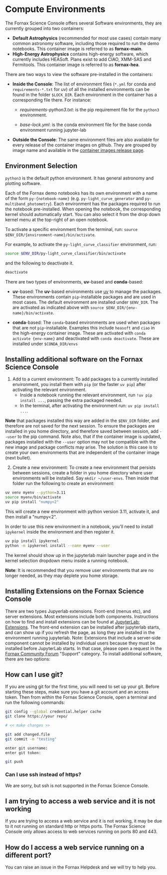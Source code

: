 # Compute Environments

The Fornax Science Console offers several Software environments, they are currently grouped into two containers:

- **Default Astrophysics** (recommended for most use cases) contain many common astronomy software, including those required to run the demo notebooks. This container image is referred to as **fornax-main**.
- **High-Energy Astrophysics** contains high-energy software, which currently includes HEASoft. Plans exist to add CIAO, XMM-SAS and Fermitools. This container image is referred to as **fornax-hea**.


There are two ways to view the software pre-installed in the containers:

- **Inside the Console**:
The list of environment files (`*.yml` for conda and `requirements-*.txt` for uv) of all the installed environments can be found in the folder `$LOCK_DIR`. Each environment in the container has a corresponding file there. For instance:
    - *requirements-python3.txt*: is the pip requirement file for the `python3` environment.

    - *base-lock.yml*: is the conda environment file for the base conda environment running jupyter-lab


- **Outside the Console**: The same environment files are also available for every release of the container images on github. They are grouped by image name and available in the [container images release page](https://github.com/nasa-fornax/fornax-images/releases).

## Environment Selection
`python3` is the default python environment. It has general astronomy and plotting software.

Each of the Fornax demo notebooks has its own environment with a name of the form `py-{notebook-name}` (e.g. `py-light_curve_generator` and `py-multiband_photometry`). Each environment has the packages required to run the notebook  pre-installed. When opening the notebook, the corresponding kernel should automatically start. You can also select it from the drop down kernel menu at the top-right of an open notebook.

To activate a specific environment from the terminal, run: `source $ENV_DIR/{environment-name}/bin/activate`.

For example, to activate the `py-light_curve_classifier` environment, run: 
```sh
source $ENV_DIR/py-light_curve_classifier/bin/activate
```
and the following to deactivate it.
```sh
deactivate
```

There are two types of environments, **uv**-based and **conda**-based:
- **uv**-based:
The **uv**-based environments use [uv](https://docs.astral.sh/uv/) to manage the packages. These environments contain `pip`-installable packages and are used in most cases. The default environment are installed under `$ENV_DIR`. The are activated as indicated above with `source $ENV_DIR/{env-name}/bin/activate`.

- **conda**-based:
The `conda`-based environments are used when packages that are not `pip`-installable. Examples this include `heasoft` and `ciao` in the high-energy container image. These are activated with `conda activate {env-name}` and deactivated with `conda deactivate`. These are installed under `$CONDA_DIR/envs`

## Installing additional software on the Fornax Science Console
1. Add to a current environment:
To add packages to a currently installed environment, you install them with `pip` (or the faster `uv pip`) after activating the relevant environment.
    - Inside a notebook running the relevant environment, run `!uv pip install ...`, passing the extra packaged needed.
    - In the terminal, after activating the environment run: `uv pip install ...`.
 
 **Note** that packages installed this way are added in the `$ENV_DIR` folder, and therefore are not saved for the next session. To ensure the packages are installed in you home directory, and therefore saved between session, add `--user` to the pip command. Note also, that if the container image is updated, packages installed with the `--user` option may not be compatible with the new image and package conflicts may arise. The solution is this case is to create your own environments that are independent of the container image (next bullet).

2. Create a new environment:
To create a new environment that persists between sessions, create a folder in you home directory where user environments will be installed. Say `mkdir ~/user-envs`. Then inside that folder run the following to create an environment:
```sh
uv venv myenv --python=3.11
source myenv/bin/activate
uv pip install "numpy<2"
```
This will create a new environment with python version 3.11, activate it, and then install a "numpy<2".

In order to use this new environment in a notebook, you'll need to install `ipykernel` inside the environment and then register it.
```sh
uv pip install ipykernel
python -m ipykernel install --name myenv --user
```
The kernel should show up in the jupyterlab main launcher page and in the kernel selection dropdown menu inside a running notebook.

**Note**: It is recommended that you remove user environments that are no longer needed, as they may deplete you home storage.

## Installing Extensions on the Fornax Science Console

There are two types Jupyerlab extensions. Front-end (menus etc), and server extensions. Most extensions include both components.  Instructions on how to find and install extensions can be found at [JupyterLab: Extensions](https://jupyterlab.readthedocs.io/en/stable/user/extensions.html). 
The front-end extension can be installed after jupyterlab starts, and can show up if you refresh the page, as long they are installed in the environment running jupyterlab.
Note: Extensions that include a server-side component cannot be installed by individual users because they must be installed before JupyterLab starts. In that case, please open a request in the [Fornax Community Forum](https://discourse.fornax.sciencecloud.nasa.gov/) "Support" category.
To install additional software, there are two options:

## How can I use git?

If you are using git for the first time, you will need to set up your git.
Before starting these steps, make sure you have a git account and an access token.
Then from within the Fornax Science Console, open a terminal and run the following commands:

```sh
git config --global credential.helper cache
git clone https://your repo/

# << make changes >>

git add changed.file
git commit -m "testing"

enter git username:
enter git token:

git push
```

### Can I use ssh instead of https?

We are sorry, but ssh is not supported in the Fornax Science Console.

## I am trying to access a web service and it is not working

If you are trying to access a web service and it is not working, it may be due to it not running on standard http or https ports.
The Fornax Science Console only allows access to web services running on ports 80 and 443.

## How do I access a web service running on a different port?

You can raise an issue in the Fornax Helpdesk and we will try to help you.
